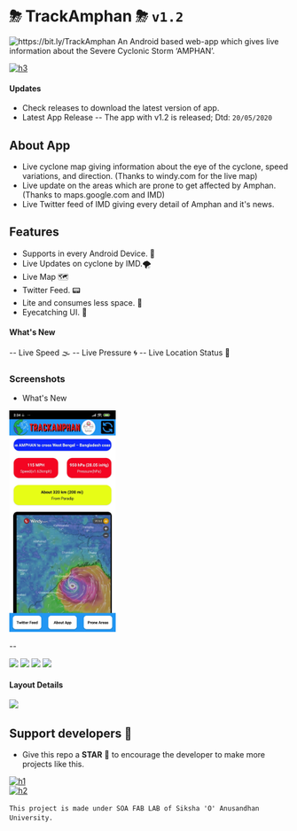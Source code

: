 # ⛈ TrackAmphan ⛈ `v1.2`
<img src="assests/tl.png" height=100 alt="https://bit.ly/TrackAmphan">
An Android based web-app which gives live information about the Severe Cyclonic Storm ‘AMPHAN’.

[![h3](https://badgen.net/badge/Download/TrackAmphan/blue)](https://bit.ly/TrackAmphan)

#### Updates
- Check releases to download the latest version of app.
- Latest App Release
-- The app with v1.2 is released; Dtd: `20/05/2020`

## About App

- Live cyclone map giving information about the eye of the cyclone, speed variations, and direction. (Thanks to windy.com for the live map)
- Live update on the areas which are prone to get affected by Amphan. (Thanks to maps.google.com and IMD)
- Live Twitter feed of IMD giving every detail of Amphan and it's news.

## Features

- Supports in every Android Device. 📱
- Live Updates on cyclone by IMD.🌪
- Live Map 🗺️ 
- Twitter Feed. 📟 
- Lite and consumes less space. 🚀
- Eyecatching UI. 📲
#### What's New
-- Live Speed 🌫
-- Live Pressure 🌀
-- Live Location Status 📍

### Screenshots
- What's New
<img src="assests/home_v1_2.jpg" height=400> 

--

<img src="assests/home.jpg" height=400>  <img src="assests/prone.jpg" height=400> <img src="assests/twitter.jpg" height=400> <img src="assests/about.jpg" height=400>

#### Layout Details
<img src="assests/Layout Details.png" height=400>

## Support developers 🌟
- Give this repo a **STAR** 🌟 to encourage the developer to make more projects like this.

[![h1](https://forthebadge.com/images/badges/built-for-android.svg)](https://bit.ly/TrackAmphan)       
[![h2](https://badgen.net/badge/License/MIT/green)](https://bit.ly/TrackAmphan)

`This project is made under SOA FAB LAB of Siksha 'O' Anusandhan University.`
